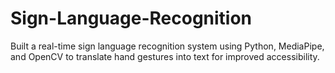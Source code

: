 # Sign-Language-Recognition
Built a real-time sign language recognition system using Python, MediaPipe, and OpenCV to translate  hand gestures into text for improved accessibility.
